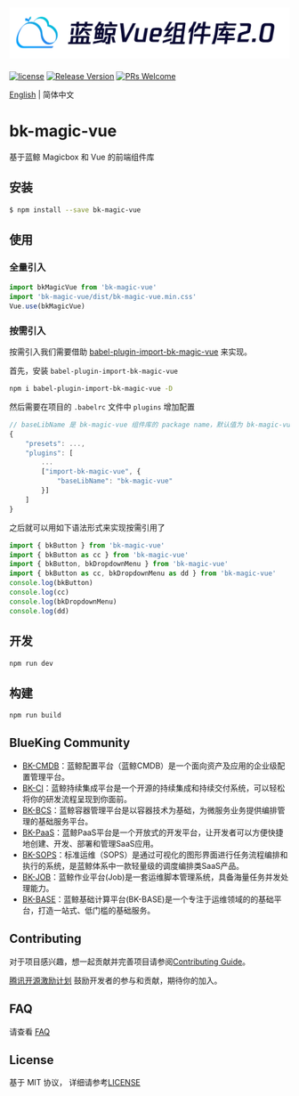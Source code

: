 ![magicbox](img/logo.png)
---

[![license](https://img.shields.io/badge/license-MIT-brightgreen.svg?style=flat)](https://github.com/TencentBlueKing/bkui-vue2/blob/master/LICENSE.txt) [![Release Version](https://img.shields.io/npm/v/bk-magic-vue.svg)](https://github.com/Tencent/bk-PaaS/releases) [![PRs Welcome](https://img.shields.io/badge/PRs-welcome-brightgreen.svg)](https://github.com/TencentBlueKing/bkui-vue2/pulls)

[English](README_EN.md) | 简体中文

# bk-magic-vue

基于蓝鲸 Magicbox 和 Vue 的前端组件库

## 安装

```bash
$ npm install --save bk-magic-vue
```


## 使用

### 全量引入

```js
import bkMagicVue from 'bk-magic-vue'
import 'bk-magic-vue/dist/bk-magic-vue.min.css'
Vue.use(bkMagicVue)
```

### 按需引入

按需引入我们需要借助 [babel-plugin-import-bk-magic-vue](https://www.npmjs.com/package/babel-plugin-import-bk-magic-vue) 来实现。

首先，安装 `babel-plugin-import-bk-magic-vue`

```bash
npm i babel-plugin-import-bk-magic-vue -D
```

然后需要在项目的 `.babelrc` 文件中 `plugins` 增加配置

```js
// baseLibName 是 bk-magic-vue 组件库的 package name，默认值为 bk-magic-vue
{
    "presets": ...,
    "plugins": [
        ...
        ["import-bk-magic-vue", {
            "baseLibName": "bk-magic-vue"
        }]
    ]
}
```

之后就可以用如下语法形式来实现按需引用了

```js
import { bkButton } from 'bk-magic-vue'
import { bkButton as cc } from 'bk-magic-vue'
import { bkButton, bkDropdownMenu } from 'bk-magic-vue'
import { bkButton as cc, bkDropdownMenu as dd } from 'bk-magic-vue'
console.log(bkButton)
console.log(cc)
console.log(bkDropdownMenu)
console.log(dd)
```

## 开发
```bash
npm run dev
```

## 构建
```bash
npm run build
```

## BlueKing Community
- [BK-CMDB](https://github.com/Tencent/bk-cmdb)：蓝鲸配置平台（蓝鲸CMDB）是一个面向资产及应用的企业级配置管理平台。
- [BK-CI](https://github.com/Tencent/bk-ci)：蓝鲸持续集成平台是一个开源的持续集成和持续交付系统，可以轻松将你的研发流程呈现到你面前。
- [BK-BCS](https://github.com/Tencent/bk-bcs)：蓝鲸容器管理平台是以容器技术为基础，为微服务业务提供编排管理的基础服务平台。
- [BK-PaaS](https://github.com/Tencent/bk-PaaS)：蓝鲸PaaS平台是一个开放式的开发平台，让开发者可以方便快捷地创建、开发、部署和管理SaaS应用。
- [BK-SOPS](https://github.com/Tencent/bk-sops)：标准运维（SOPS）是通过可视化的图形界面进行任务流程编排和执行的系统，是蓝鲸体系中一款轻量级的调度编排类SaaS产品。
- [BK-JOB](https://github.com/Tencent/bk-job)：蓝鲸作业平台(Job)是一套运维脚本管理系统，具备海量任务并发处理能力。
- [BK-BASE](https://github.com/Tencent/bk-base)：蓝鲸基础计算平台(BK-BASE)是一个专注于运维领域的的基础平台，打造一站式、低门槛的基础服务。

## Contributing
对于项目感兴趣，想一起贡献并完善项目请参阅[Contributing Guide](CONTRIBUTING.md)。

[腾讯开源激励计划](https://opensource.tencent.com/contribution) 鼓励开发者的参与和贡献，期待你的加入。

## FAQ

请查看 [FAQ](docs/faq.md)

## License

基于 MIT 协议， 详细请参考[LICENSE](LICENSE.txt)
